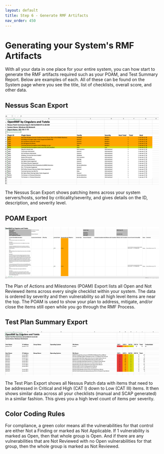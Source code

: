 ```yaml
---
layout: default
title: Step 6 - Generate RMF Artifacts
nav_order: 450
---
```


# Generating your System's RMF Artifacts

With all your data in one place for your entire system, you can how start to generate the RMF artifacts required such as your POAM, and Test Summary Report. Below are examples of each. All of these can be found on the System 
page where you see the title, list of checklists, overall score, and other data. 

## Nessus Scan Export

![OpenRMF Compliance Generator](./assets/nessus-export-xlsx.png)

The Nessus Scan Export shows patching items across your system servers/hosts, sorted by criticality/severity, and gives details on the ID, description, and severity level.

## POAM Export

![OpenRMF POAM Generator](./assets/poam-export.png)

The Plan of Actions and Milestones (POAM) Export lists all Open and Not Reviewed items across every single checklist within your system. The data is ordered by severity and then vulnerability so all high level items are near the top. The POAM is used to show your plan to address, mitigate, and/or close the items still open while you go through the RMF Process.

## Test Plan Summary Export

![OpenRMF Test Plan Summary Generator](./assets/test-plan-summary-export.png)

The Test Plan Export shows all Nessus Patch data with items that need to be addressed in Critical and High (CAT I) down to Low (CAT III) items. It then shows similar data across all your checklists (manual and SCAP generated) in a similar fashion. This gives you a high level count of items per severity.  

## Color Coding Rules

For compliance, a green color means all the vulnerabilities for that control are either Not a Finding or marked as Not Applicable. If 1 vulnerability is marked as Open, then that whole group is Open. And if there are any vulnerabilities that are Not Reviewed with no Open vulnerabilities for that group, then the whole group is marked as Not Reviewed.